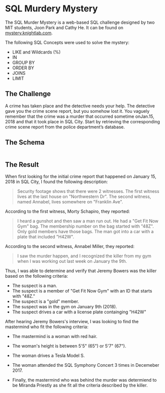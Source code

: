 # SQL Murdery Mystery

The SQL Murder Mystery is a web-based SQL challenge designed by two MIT students, Joon Park and Cathy He. It can be found on [mystery.knightlab.com](https://mystery.knightlab.com/).

The following SQL Concepts were used to solve the mystery:
* LIKE and Wildcards (%)
* IN
* GROUP BY
* ORDER BY
* JOINS
* LIMIT

## The Challenge
A crime has taken place and the detective needs your help. The detective gave you the crime scene report, but you somehow lost it. You vaguely remember that the crime was a ​murder​ that occurred sometime on ​Jan.15, 2018​ and that it took place in ​SQL City​. Start by retrieving the corresponding crime scene report from the police department’s database.

## The Schema
<span class="image main"><img src="https://mystery.knightlab.com/schema.png" alt="" /></span>


## The Result

When first looking for the initial crime report that happened on January 15, 2018 in SQL City, I found the following description: 
> Security footage shows that there were 2 witnesses. The first witness lives at the last house on "Northwestern Dr". The second witness, named Annabel, lives somewhere on "Franklin Ave".

According to the first witness, Morty Schapiro, they reported:
> I heard a gunshot and then saw a man run out. He had a "Get Fit Now Gym" bag. The membership number on the bag started with "48Z". Only gold members have those bags. The man got into a car with a plate that included "H42W".

According to the second witness, Annabel Miller, they reported: 
> I saw the murder happen, and I recognized the killer from my gym when I was working out last week on January the 9th.

Thus, I was able to determine and verify that Jeremy Bowers was the killer based on the following criteria:
* The suspect is a man.
* The suspect is a member of "Get Fit Now Gym" with an ID that starts with "48Z."
* The suspect is a "gold" member.
* The suspect was in the gym on January 9th (2018).
* The suspect drives a car with a license plate containging "H42W"

After hearing Jeremy Bowers's interview, I was looking to find the mastermind who fit the following criteria:
* The mastermind is a woman with red hair.
* The woman's height is between 5'5" (65") or 5'7" (67").
* The woman drives a Tesla Model S.
* The woman attended the SQL Symphony Concert 3 times in Decemeber 2017.

* Finally, the mastermind who was behind the murder was determiend to be Miranda Priestly as she fit all the criteria described by the killer.
